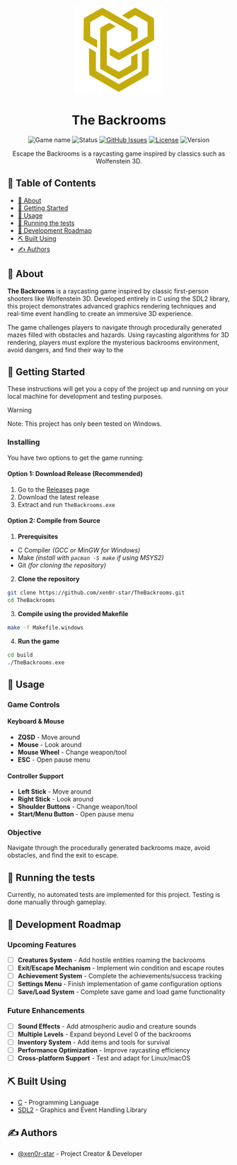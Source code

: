 <p align="center">
  <a href="" rel="noopener">
 <img src="./public/image/The_Backrooms_logo.png" alt="Project logo" width="200"></a>
</p>
<h1 align="center">The Backrooms</h1>

<div align="center">

  ![Game name](https://img.shields.io/badge/game-The_Backrooms-orange.svg)
  ![Status](https://img.shields.io/badge/status-active-success.svg)
  [![GitHub Issues](https://img.shields.io/github/issues/xen0r-star/TheBackrooms.svg)](https://github.com/xen0r-star/TheBackrooms/issues)
  [![License](https://img.shields.io/badge/license-MIT-blue.svg)](https://github.com/xen0r-star/TheBackrooms/blob/main/LICENSE)
  ![Version](https://img.shields.io/badge/version-beta_0.5.2-blue.svg)

</div>

<p align="center"> 
  Escape the Backrooms is a raycasting game inspired by classics such as Wolfenstein 3D.
  <br> 
</p>


## 📝 Table of Contents

- [🧐 About](#about)
- [🏁 Getting Started](#getting_started)
- [🎈 Usage](#usage)
- [🔧 Running the tests](#tests)
- [🚧 Development Roadmap](#roadmap)
- [⛏️ Built Using](built_using)
- [✍️ Authors](authors)

## 🧐 About <a name = "about"></a>

**The Backrooms** is a raycasting game inspired by classic first-person shooters like Wolfenstein 3D. Developed entirely in C using the SDL2 library, this project demonstrates advanced graphics rendering techniques and real-time event handling to create an immersive 3D experience.

The game challenges players to navigate through procedurally generated mazes filled with obstacles and hazards. Using raycasting algorithms for 3D rendering, players must explore the mysterious backrooms environment, avoid dangers, and find their way to the

## 🏁 Getting Started <a name = "getting_started"></a>

These instructions will get you a copy of the project up and running on your local machine for development and testing purposes.

> [!WARNING]
> Note: This project has only been tested on Windows.

### Installing

You have two options to get the game running:

#### Option 1: Download Release (Recommended)
1. Go to the [Releases](https://github.com/xen0r-star/TheBackrooms/releases) page
2. Download the latest release
3. Extract and run `TheBackrooms.exe`

#### Option 2: Compile from Source

1. **Prerequisites**
  - C Compiler *(GCC or MinGW for Windows)*
  - Make *(install with `pacman -S make` if using MSYS2)*
  - Git *(for cloning the repository)*

2. **Clone the repository**
```bash
git clone https://github.com/xen0r-star/TheBackrooms.git
cd TheBackrooms
```

3. **Compile using the provided Makefile**
```bash
make -f Makefile.windows
```

4. **Run the game**
```bash
cd build
./TheBackrooms.exe
```

## 🎈 Usage <a name="usage"></a>

### Game Controls
#### Keyboard & Mouse
- **ZQSD** - Move around
- **Mouse** - Look around
- **Mouse Wheel** - Change weapon/tool
- **ESC** - Open pause menu

#### Controller Support
- **Left Stick** - Move around
- **Right Stick** - Look around
- **Shoulder Buttons** - Change weapon/tool
- **Start/Menu Button** - Open pause menu

### Objective
Navigate through the procedurally generated backrooms maze, avoid obstacles, and find the exit to escape.


## 🔧 Running the tests <a name = "tests"></a>

Currently, no automated tests are implemented for this project. Testing is done manually through gameplay.

<!-- TODO List -->
## 🚧 Development Roadmap <a name = "roadmap"></a>

### Upcoming Features
- [ ] **Creatures System** - Add hostile entities roaming the backrooms
- [ ] **Exit/Escape Mechanism** - Implement win condition and escape routes
- [ ] **Achievement System** - Complete the achievements/success tracking
- [ ] **Settings Menu** - Finish implementation of game configuration options
- [ ] **Save/Load System** - Complete save game and load game functionality

### Future Enhancements
- [ ] **Sound Effects** - Add atmospheric audio and creature sounds  
- [ ] **Multiple Levels** - Expand beyond Level 0 of the backrooms
- [ ] **Inventory System** - Add items and tools for survival
- [ ] **Performance Optimization** - Improve raycasting efficiency
- [ ] **Cross-platform Support** - Test and adapt for Linux/macOS

## ⛏️ Built Using <a name = "built_using"></a>

- [C](https://en.wikipedia.org/wiki/C_(programming_language)) - Programming Language
- [SDL2](https://www.libsdl.org/) - Graphics and Event Handling Library

## ✍️ Authors <a name = "authors"></a>

- [@xen0r-star](https://github.com/xen0r-star) - Project Creator & Developer